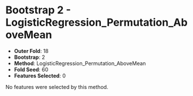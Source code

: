 # Bootstrap 2 - LogisticRegression_Permutation_AboveMean

- **Outer Fold**: 18
- **Bootstrap**: 2
- **Method**: LogisticRegression_Permutation_AboveMean
- **Fold Seed**: 60
- **Features Selected**: 0

No features were selected by this method.
